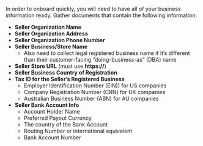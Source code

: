 In order to onboard quickly, you will need to have all of your business information ready. Gather documents that contain the following information:

- **Seller Organization Name**
- **Seller Organization Address**
- **Seller Organization Phone Number**
- **Seller Business/Store Name**
  - Also need to collect legal registered business name if it’s different than their customer-facing “doing-business-as” (DBA) name
- **Seller Store URL** (must use **https://**)
- **Seller Business Country of Registration**
- **Tax ID for the Seller’s Registered Business**
  - Employer Identification Number (EIN)) for US companies
  - Company Registration Number (CRN) for UK companies
  - Australian Business Number (ABN) for AU companies
- **Seller Bank Account Info**
  - Account Holder Name
  - Preferred Payout Currency
  - The country of the Bank Account
  - Routing Number or international equivalent
  - Bank Account Number
